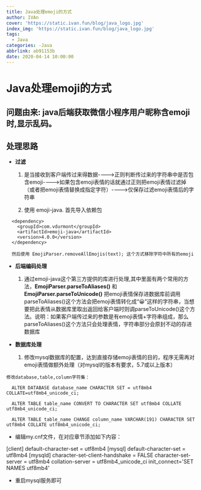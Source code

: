 ```yaml
---
title: Java处理emoji的方式
author: IVAn
cover: 'https://static.ivan.fun/blog/java_logo.jpg'
index_img: 'https://static.ivan.fun/blog/java_logo.jpg'
tags:
  - Java
categories: -Java
abbrlink: ab91153b
date: 2020-04-14 10:00:00
---
```

# Java处理emoji的方式
## 问题由来: java后端获取微信小程序用户昵称含emoji时,显示乱码。

## 处理思路

- **过滤**
	1. 是当接收到客户端传过来得数据---->正则判断传过来的字符串中是否包含emoji---->如果包含emoji表情的话就通过正则把emoji表情过滤掉（或者把emoji表情替换成指定字符）---->仅保存过滤emoji表情后的字符串
	
	2. 使用 emoji-java. 首先导入依赖包
	
```   
  <dependency>
    <groupId>com.vdurmont</groupId>
    <artifactId>emoji-java</artifactId>
    <version>4.0.0</version>
  </dependency>
```
```
  然后使用 EmojiParser.removeAllEmojis(text); 这个方式移除字符中所有的emoji
```

- **后端编码处理**
  1. 通过emoji-java这个第三方提供的库进行处理,其中里面有两个常用的方法，**EmojiParser.parseToAliases()** 和 **EmojiParser.parseToUnicode()** 把emoji表情保存进数据库前调用parseToAliases()这个方法会把emoji表情转化成“:grinning:”这样的字符串，当想要把此表情从数据库里取出返回给客户端时则调parseToUnicode()这个方法。说明：如果客户端传过来的参数是有emoji表情+字符串组成，那么parseToAliases()这个方法只会处理表情，字符串部分会原封不动的存进数据库

- **数据库处理**
  1. 修改mysql数据库的配置，达到直接存储emoji表情的目的，程序无需再对emoji表情做额外处理（对mysql的版本有要求，5.7或以上版本）
 
```
修改database,table,column字符集：
```

```
  ALTER DATABASE database_name CHARACTER SET = utf8mb4 COLLATE=utf8mb4_unicode_ci;

  ALTER TABLE table_name CONVERT TO CHARACTER SET utf8mb4 COLLATE utf8mb4_unicode_ci;

  ALTER TABLE table_name CHANGE column_name VARCHAR(191) CHARACTER SET utf8mb4 COLLATE utf8mb4_unicode_ci;
```

- 编辑my.cnf文件，在对应章节添加如下内容：

[client]
default-character-set = utf8mb4
[mysql]
default-character-set = utf8mb4
[mysqld]
character-set-client-handshake = FALSE
character-set-server = utf8mb4
collation-server = utf8mb4_unicode_ci
init_connect='SET NAMES utf8mb4'
- 重启mysql服务即可

 